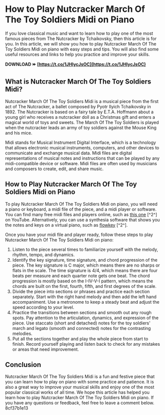 
 
# How to Play Nutcracker March Of The Toy Soldiers Midi on Piano
 
If you love classical music and want to learn how to play one of the most famous pieces from The Nutcracker by Tchaikovsky, then this article is for you. In this article, we will show you how to play Nutcracker March Of The Toy Soldiers Midi on piano with easy steps and tips. You will also find some useful resources and links to help you practice and improve your skills.
 
**DOWNLOAD ⏩ [https://t.co/1JHlycJsOC](https://t.co/1JHlycJsOC)**


 
## What is Nutcracker March Of The Toy Soldiers Midi?
 
Nutcracker March Of The Toy Soldiers Midi is a musical piece from the first act of The Nutcracker, a ballet composed by Pyotr Ilyich Tchaikovsky in 1892. The Nutcracker is based on a fairy tale by E.T.A. Hoffmann about a young girl who receives a nutcracker doll as a Christmas gift and enters a magical world of toys and sweets. The March Of The Toy Soldiers is played when the nutcracker leads an army of toy soldiers against the Mouse King and his mice.
 
Midi stands for Musical Instrument Digital Interface, which is a technology that allows electronic musical instruments, computers, and other devices to communicate and exchange musical data. Midi files are digital representations of musical notes and instructions that can be played by any midi-compatible device or software. Midi files are often used by musicians and composers to create, edit, and share music.
 
## How to Play Nutcracker March Of The Toy Soldiers Midi on Piano
 
To play Nutcracker March Of The Toy Soldiers Midi on piano, you will need a piano or keyboard, a midi file of the piece, and a midi player or software. You can find many free midi files and players online, such as [this one](https://www.youtube.com/watch?v=om9Lk6kv5bQ) [^2^] on YouTube. Alternatively, you can use a synthesia software that shows you the notes and keys on a virtual piano, such as [flowkey](https://go.flowkey.com/pianotutorials333) [^2^].
 
Once you have your midi file and player ready, follow these steps to play Nutcracker March Of The Toy Soldiers Midi on piano:
 
1. Listen to the piece several times to familiarize yourself with the melody, rhythm, tempo, and dynamics.
2. Identify the key signature, time signature, and chord progression of the piece. The key signature is C major, which means there are no sharps or flats in the scale. The time signature is 4/4, which means there are four beats per measure and each quarter note gets one beat. The chord progression is mostly based on the I-IV-V-I pattern, which means the chords are built on the first, fourth, fifth, and first degrees of the scale.
3. Divide the piece into sections or phrases and practice each section separately. Start with the right hand melody and then add the left hand accompaniment. Use a metronome to keep a steady beat and adjust the speed according to your level.
4. Practice the transitions between sections and smooth out any rough spots. Pay attention to the articulation, dynamics, and expression of the piece. Use staccato (short and detached) notes for the toy soldiers' march and legato (smooth and connected) notes for the contrasting melodies.
5. Put all the sections together and play the whole piece from start to finish. Record yourself playing and listen back to check for any mistakes or areas that need improvement.

## Conclusion
 
Nutcracker March Of The Toy Soldiers Midi is a fun and festive piece that you can learn how to play on piano with some practice and patience. It is also a great way to improve your musical skills and enjoy one of the most popular classical works of all time. We hope this article has helped you learn how to play Nutcracker March Of The Toy Soldiers Midi on piano. If you have any questions or feedback, feel free to leave a comment below.
 8cf37b1e13
 
